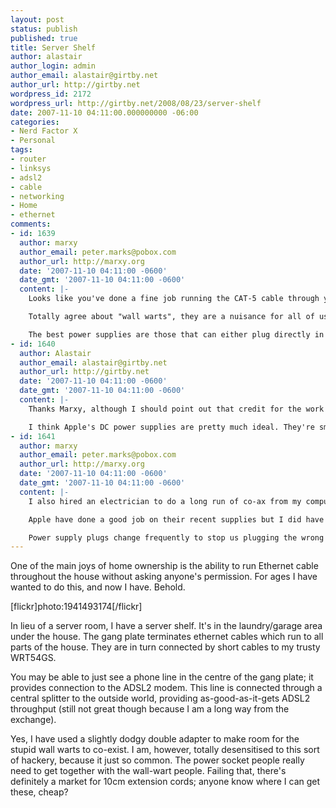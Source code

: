 ```yaml
---
layout: post
status: publish
published: true
title: Server Shelf
author: alastair
author_login: admin
author_email: alastair@girtby.net
author_url: http://girtby.net
wordpress_id: 2172
wordpress_url: http://girtby.net/2008/08/23/server-shelf
date: 2007-11-10 04:11:00.000000000 -06:00
categories:
- Nerd Factor X
- Personal
tags:
- router
- linksys
- adsl2
- cable
- networking
- Home
- ethernet
comments:
- id: 1639
  author: marxy
  author_email: peter.marks@pobox.com
  author_url: http://marxy.org
  date: '2007-11-10 04:11:00 -0600'
  date_gmt: '2007-11-10 04:11:00 -0600'
  content: |-
    Looks like you've done a fine job running the CAT-5 cable through your wall there.

    Totally agree about "wall warts", they are a nuisance for all of us. Surely consumer electronics companies could set a simple standard for DC power supplies, most things run on 5V or 12V and if there was a standard input plug for these two voltages we could do sensible things like have one power supply to power multiple devices.

    The best power supplies are those that can either plug directly in to a wall socket (via a suitable local mains pin assembly) or accept a mains cord.
- id: 1640
  author: Alastair
  author_email: alastair@girtby.net
  author_url: http://girtby.net
  date: '2007-11-10 04:11:00 -0600'
  date_gmt: '2007-11-10 04:11:00 -0600'
  content: |-
    Thanks Marxy, although I should point out that credit for the work itself should go to my friends at [glenco](http://www.glenco.com.au/).

    I think Apple's DC power supplies are pretty much ideal. They're small, light, and *thin*. They are also modular, meaning that you can easily swap out one country's plug configuration for another. If all else fails you can fall back to a "figure-8" power cord, which is reasonably standard. Not to forget details like the fold-out hooks for winding, and the mag-safe connector.
- id: 1641
  author: marxy
  author_email: peter.marks@pobox.com
  author_url: http://marxy.org
  date: '2007-11-10 04:11:00 -0600'
  date_gmt: '2007-11-10 04:11:00 -0600'
  content: |-
    I also hired an electrician to do a long run of co-ax from my computer room, up between double brick, through the roof and out to the opposite end of the house. It was a terrible job, largely due to the high temperature and dust in the roof space. Poor bloke was a sweaty mess by the end. Worth every penny.

    Apple have done a good job on their recent supplies but I did have the magnetic socket in the laptop pick up some little pieces of wire that were difficult to remove and risked shorting the supply. I wish a dc connector was a world standard.

    Power supply plugs change frequently to stop us plugging the wrong one in, surely there is a better way to achieve that - perhaps by having a circuit to measure the incoming voltage and somehow complain if what ever is connected is outside the specified range.
---
```

One of the main joys of home ownership is the ability to run Ethernet cable throughout the house without asking anyone's permission. For ages I have wanted to do this, and now I have. Behold.

[flickr]photo:1941493174[/flickr]

In lieu of a server room, I have a server shelf. It's in the laundry/garage area under the house. The gang plate terminates ethernet cables which run to all parts of the house. They are in turn connected by short cables to my trusty WRT54GS.

You may be able to just see a phone line in the centre of the gang plate; it provides connection to the ADSL2 modem. This line is connected through a central splitter to the outside world, providing as-good-as-it-gets ADSL2 throughput (still not great though because I am a long way from the exchange).

Yes, I have used a slightly dodgy double adapter to make room for the stupid wall warts to co-exist. I am, however, totally desensitised to this sort of hackery, because it just so common. The power socket people really need to get together with the wall-wart people. Failing that, there's definitely a market for 10cm extension cords; anyone know where I can get these, cheap?
